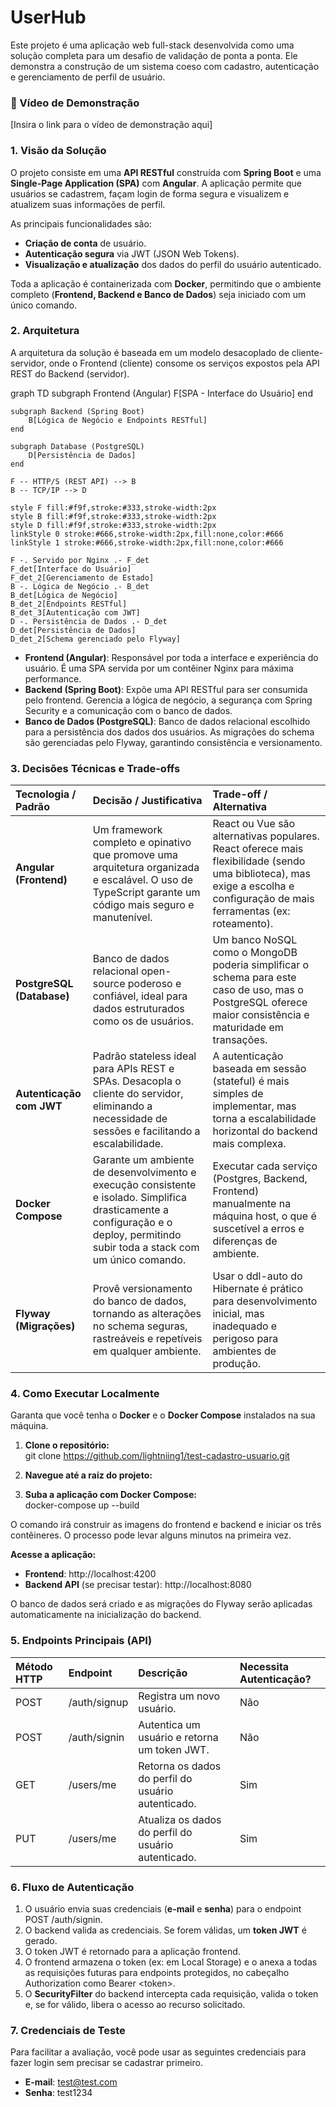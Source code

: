 # **UserHub**

Este projeto é uma aplicação web full-stack desenvolvida como uma solução completa para um desafio de validação de ponta a ponta. Ele demonstra a construção de um sistema coeso com cadastro, autenticação e gerenciamento de perfil de usuário.

### **🎥 Vídeo de Demonstração**

\[Insira o link para o vídeo de demonstração aqui\]

### **1\. Visão da Solução**

O projeto consiste em uma **API RESTful** construída com **Spring Boot** e uma **Single-Page Application (SPA)** com **Angular**. A aplicação permite que usuários se cadastrem, façam login de forma segura e visualizem e atualizem suas informações de perfil.

As principais funcionalidades são:

* **Criação de conta** de usuário.  
* **Autenticação segura** via JWT (JSON Web Tokens).  
* **Visualização e atualização** dos dados do perfil do usuário autenticado.

Toda a aplicação é containerizada com **Docker**, permitindo que o ambiente completo (**Frontend, Backend e Banco de Dados**) seja iniciado com um único comando.

### **2\. Arquitetura**

A arquitetura da solução é baseada em um modelo desacoplado de cliente-servidor, onde o Frontend (cliente) consome os serviços expostos pela API REST do Backend (servidor).

graph TD
    subgraph Frontend (Angular)
        F[SPA - Interface do Usuário]
    end

    subgraph Backend (Spring Boot)
        B[Lógica de Negócio e Endpoints RESTful]
    end

    subgraph Database (PostgreSQL)
        D[Persistência de Dados]
    end

    F -- HTTP/S (REST API) --> B
    B -- TCP/IP --> D

    style F fill:#f9f,stroke:#333,stroke-width:2px
    style B fill:#f9f,stroke:#333,stroke-width:2px
    style D fill:#f9f,stroke:#333,stroke-width:2px
    linkStyle 0 stroke:#666,stroke-width:2px,fill:none,color:#666
    linkStyle 1 stroke:#666,stroke-width:2px,fill:none,color:#666

    F -. Servido por Nginx .- F_det
    F_det[Interface do Usuário]
    F_det_2[Gerenciamento de Estado]
    B -. Lógica de Negócio .- B_det
    B_det[Lógica de Negócio]
    B_det_2[Endpoints RESTful]
    B_det_3[Autenticação com JWT]
    D -. Persistência de Dados .- D_det
    D_det[Persistência de Dados]
    D_det_2[Schema gerenciado pelo Flyway]

* **Frontend (Angular)**: Responsável por toda a interface e experiência do usuário. É uma SPA servida por um contêiner Nginx para máxima performance.  
* **Backend (Spring Boot)**: Expõe uma API RESTful para ser consumida pelo frontend. Gerencia a lógica de negócio, a segurança com Spring Security e a comunicação com o banco de dados.  
* **Banco de Dados (PostgreSQL)**: Banco de dados relacional escolhido para a persistência dos dados dos usuários. As migrações do schema são gerenciadas pelo Flyway, garantindo consistência e versionamento.

### **3\. Decisões Técnicas e Trade-offs**

| Tecnologia / Padrão | Decisão / Justificativa | Trade-off / Alternativa |
| :---- | :---- | :---- |
| **Angular (Frontend)** | Um framework completo e opinativo que promove uma arquitetura organizada e escalável. O uso de TypeScript garante um código mais seguro e manutenível. | React ou Vue são alternativas populares. React oferece mais flexibilidade (sendo uma biblioteca), mas exige a escolha e configuração de mais ferramentas (ex: roteamento). |
| **PostgreSQL (Database)** | Banco de dados relacional open-source poderoso e confiável, ideal para dados estruturados como os de usuários. | Um banco NoSQL como o MongoDB poderia simplificar o schema para este caso de uso, mas o PostgreSQL oferece maior consistência e maturidade em transações. |
| **Autenticação com JWT** | Padrão stateless ideal para APIs REST e SPAs. Desacopla o cliente do servidor, eliminando a necessidade de sessões e facilitando a escalabilidade. | A autenticação baseada em sessão (stateful) é mais simples de implementar, mas torna a escalabilidade horizontal do backend mais complexa. |
| **Docker Compose** | Garante um ambiente de desenvolvimento e execução consistente e isolado. Simplifica drasticamente a configuração e o deploy, permitindo subir toda a stack com um único comando. | Executar cada serviço (Postgres, Backend, Frontend) manualmente na máquina host, o que é suscetível a erros e diferenças de ambiente. |
| **Flyway (Migrações)** | Provê versionamento do banco de dados, tornando as alterações no schema seguras, rastreáveis e repetíveis em qualquer ambiente. | Usar o ddl-auto do Hibernate é prático para desenvolvimento inicial, mas inadequado e perigoso para ambientes de produção. |

### **4\. Como Executar Localmente**

Garanta que você tenha o **Docker** e o **Docker Compose** instalados na sua máquina.

1. **Clone o repositório:**  
   git clone https://github.com/lightniing1/test-cadastro-usuario.git

2. **Navegue até a raiz do projeto:**  

3. **Suba a aplicação com Docker Compose:**  
   docker-compose up \--build

O comando irá construir as imagens do frontend e backend e iniciar os três contêineres. O processo pode levar alguns minutos na primeira vez.

**Acesse a aplicação:**

* **Frontend**: http://localhost:4200  
* **Backend API** (se precisar testar): http://localhost:8080

O banco de dados será criado e as migrações do Flyway serão aplicadas automaticamente na inicialização do backend.

### **5\. Endpoints Principais (API)**

| Método HTTP | Endpoint | Descrição | Necessita Autenticação? |
| :---- | :---- | :---- | :---- |
| POST | /auth/signup | Registra um novo usuário. | Não |
| POST | /auth/signin | Autentica um usuário e retorna um token JWT. | Não |
| GET | /users/me | Retorna os dados do perfil do usuário autenticado. | Sim |
| PUT | /users/me | Atualiza os dados do perfil do usuário autenticado. | Sim |

### **6\. Fluxo de Autenticação**

1. O usuário envia suas credenciais (**e-mail** e **senha**) para o endpoint POST /auth/signin.  
2. O backend valida as credenciais. Se forem válidas, um **token JWT** é gerado.  
3. O token JWT é retornado para a aplicação frontend.  
4. O frontend armazena o token (ex: em Local Storage) e o anexa a todas as requisições futuras para endpoints protegidos, no cabeçalho Authorization como Bearer \<token\>.  
5. O **SecurityFilter** do backend intercepta cada requisição, valida o token e, se for válido, libera o acesso ao recurso solicitado.

### **7\. Credenciais de Teste**

Para facilitar a avaliação, você pode usar as seguintes credenciais para fazer login sem precisar se cadastrar primeiro.

* **E-mail**: test@test.com  
* **Senha**: test1234